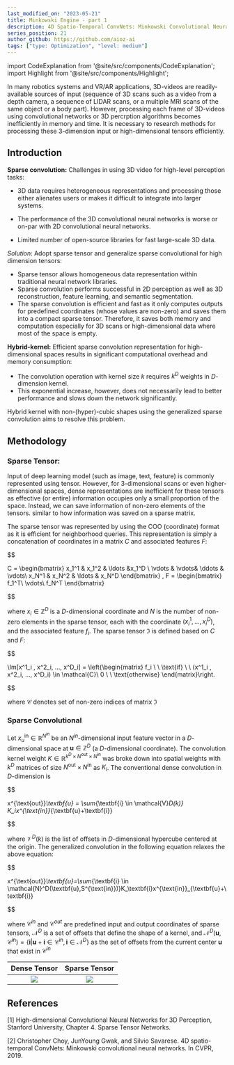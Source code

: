 ```yaml
---
last_modified_on: "2023-05-21"
title: Minkowski Engine - part 1
description: 4D Spatio-Temporal ConvNets: Minkowski Convolutional Neural Networks
series_position: 21
author_github: https://github.com/aioz-ai
tags: ["type: Optimization", "level: medium"]
---
```



import CodeExplanation from '@site/src/components/CodeExplanation';
import Highlight from '@site/src/components/Highlight'; 


In many robotics systems and VR/AR applications, 3D-videos are readily-available sources of input (sequence of 3D scans such as a video from a depth camera, a sequence of LIDAR scans, or a multiple MRI scans of the same object or a body part). However, processing each frame of 3D-videos using convolutional networks or 3D percrption algorithms becomes inefficiently in memory and time. It is necessary to research methods for processing these 3-dimension input or high-dimensional tensors efficiently.

## Introduction 
**Sparse convolution:** Challenges in using 3D video for high-level perception tasks: 
-  3D data requires heterogeneous representations and processing those either alienates users or makes it difficult to integrate into larger systems.

- The performance of the 3D convolutional neural networks is worse or on-par with 2D convolutional neural networks.

- Limited number of open-source libraries for fast large-scale 3D data. 


*Solution*: Adopt sparse tensor and generalize sparse convolutional for high dimension tensors: 
- Sparse tensor allows homogeneous data representation within traditional neural network libraries. 
- Sparse convolution performs successful in 2D perception as well as 3D reconstruction, feature learning, and semantic segmentation.
- The sparse convolution is efficient and fast as it only computes outputs for predefined coordinates (whose values are non-zero) and saves them into a compact sparse tensor. Therefore, it saves both memory and computation especially for 3D scans or high-dimensional data where most of the space is empty.



**Hybrid-kernel:** Efficient sparse convolution representation for high-dimensional spaces results in significant computational overhead and memory consumption: 

- The convolution operation with kernel size $k$ requires $k^D$ weights in $D$-dimension kernel. 
- This exponential increase, however, does not necessarily lead to better performance and slows down the network significantly.

Hybrid kernel with non-(hyper)-cubic shapes using the generalized sparse convolution aims to resolve this problem.

## Methodology

### **Sparse Tensor**: 
Input of deep learning model (such as image, text, feature) is commonly represented using tensor. However, for 3-dimensional scans or even higher-dimensional spaces, dense representations are inefficient for these tensors as effective (or entire) information occupies only a small proportion of the space. Instead, we can save information of non-zero elements of the tensors. similar to how information was saved on a sparse matrix. 

The sparse tensor was represented by using the COO (coordinate) format as it is efficient for neighborhood queries. This representation is simply a concatenation of coordinates in a matrix $C$ and associated features  $F$:

$$

C = \begin{bmatrix}
x_1^1  & x_1^2 & \ldots &x_1^D \\ 
\vdots &  \vdots& \ddots & \vdots\\ 
x_N^1  & x_N^2  & \ldots & x_N^D
\end{bmatrix} , F = \begin{bmatrix}
f_1^T\\ 
\vdots\\
f_N^T
\end{bmatrix} 

$$ 

where $x_i \in \mathbb{Z}^D$ is a $D$-dimensional coordinate and $N$ is the number of non-zero elements in the sparse tensor, each with the coordinate $(x_i^1,...,x_i^D)$, and the associated feature $f_i$. The sparse tensor $\Im$ is defined based on $C$ and $F$: 

$$

\Im[x^1_i , x^2_i, ..., x^D_i] = \left\{\begin{matrix}
f_i \ \ \text{if} \ \ (x^1_i , x^2_i, ..., x^D_i) \in \mathcal{C}\\ 
 0 \ \ \text{otherwise}
\end{matrix}\right.

$$

where $\mathcal{C}$ denotes set of non-zero indices of matrix $\Im$

### **Sparse Convolutional**

Let $x_u^{\text{in}} \in \mathbb{R}^{N^{in}}$ be an $N^{in}$-dimensional input feature vector in a $D$-dimensional space at $\textbf{u} \in \mathbb{Z}^D$ (a $D$-dimensional coordinate). The convolution kernel weight $K\in \mathbb{R}^{k^D\times N^{\text{out}} \times N^{\text{in}}}$  was broke down  into spatial weights with $k^D$ matrices of size $N^{\text{out}}\times N^{\text{in}}$ as $K_i$. The conventional dense convolution in $D$-dimension is 

$$

x^{\text{out}}_\textbf{u} = \sum_{\textbf{i} \in \mathcal{V}_D(k)} K_ix^{\text{in}}_{\textbf{u}+\textbf{i}} 

$$

where $\mathcal{V}^D(k)$ is the list of offsets in $D$-dimensional hypercube centered at the origin. The generalized convolution in the following equation relaxes the above equation:

$$

x^{\text{out}}_\textbf{u}=\sum_{\textbf{i} \in \mathcal{N}^D(\textbf{u},S^{\text{in}})}K_\textbf{i}x^{\text{in}}_{\textbf{u}+\textbf{i}} 

$$

where $\mathcal{C}^{in}$ and $\mathcal{C}^{out}$ are predefined input and output coordinates of sparse tensors,  $\mathcal{N}^D$ is a set of offsets that define the shape of a kernel, and $\mathcal{N}^D(\textbf{u}, \mathcal{C}^{\text{in}})=\left\{ \textbf{i} | \textbf{u}+\textbf{i} \in \mathcal{C}^{\text{in}}, \textbf{i} \in \mathcal{N}^D\right\}$ as the set of offsets from the current center $\textbf{u}$ that exist in $\mathcal{C}^{in}$

Dense Tensor            |  Sparse Tensor
:-------------------------:|:-------------------------:
![](https://drive.google.com/uc?export=view&id=1BEnl-q2ZkLXQAW8cN6tOlikKBm3CvVsI)  |  ![](https://drive.google.com/uc?export=view&id=1z1kAclTpMQ6ghqR2xYxOArQnRVIKGjdp)

## References

<a id="1">[1]</a> 
High-dimensional Convolutional Neural Networks for 3D Perception, Stanford University, Chapter 4. Sparse Tensor Networks.

<a id="2">[2]</a> Christopher Choy, JunYoung Gwak, and Silvio Savarese. 4D spatio-temporal ConvNets: Minkowski convolutional neural networks. In CVPR, 2019.